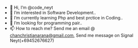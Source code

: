 - 👋 Hi, I’m @code_neyt
- 👀 I’m interested in Software Development..
- 🌱 I’m currently learning Php and best prctice in Coding..
- 💞️ I’m looking for programming pair..
- 📫 How to reach me? Send me an email @ chanchristianarana@gmail.com, Send me message on Signal Neyt(+69452676627)

<!---
Naitsircher/Naitsircher is a ✨ special ✨ repository because its `README.md` (this file) appears on your GitHub profile.
You can click the Preview link to take a look at your changes.
--->
